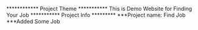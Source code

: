 ************ Project Theme ***********
 This is Demo Website for Finding Your Job
 *********** Project Info *********
    ***Project name: Find Job
    ***Added Some Job 